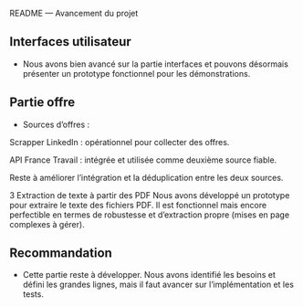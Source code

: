 README — Avancement du projet
## Interfaces utilisateur
- Nous avons bien avancé sur la partie interfaces et pouvons désormais présenter un prototype fonctionnel pour les démonstrations.

## Partie offre
- Sources d’offres :

Scrapper LinkedIn : opérationnel pour collecter des offres.

API France Travail : intégrée et utilisée comme deuxième source fiable.

 Reste à améliorer l’intégration et la déduplication entre les deux sources.

3️ Extraction de texte à partir des PDF
 Nous avons développé un prototype pour extraire le texte des fichiers PDF. Il est fonctionnel mais encore perfectible en termes de robustesse et d’extraction propre (mises en page complexes à gérer).

## Recommandation
- Cette partie reste à développer. Nous avons identifié les besoins et défini les grandes lignes, mais il faut avancer sur l’implémentation et les tests.
